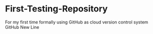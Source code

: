 # First-Testing-Repository
For my first time formally using GitHub as cloud version control system
GitHub New Line
